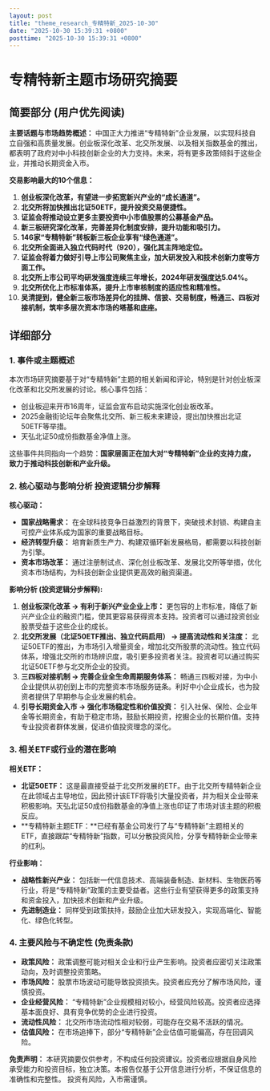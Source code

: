 ```yaml
---
layout: post
title: "theme_research_专精特新_2025-10-30"
date: "2025-10-30 15:39:31 +0800"
posttime: "2025-10-30 15:39:31 +0800"
---
```


# 专精特新主题市场研究摘要

## 简要部分 (用户优先阅读)

**主要话题与市场趋势概述：** 中国正大力推进“专精特新”企业发展，以实现科技自立自强和高质量发展。创业板深化改革、北交所发展、以及相关指数基金的推出，都表明了政府对中小科技创新企业的大力支持。未来，将有更多政策倾斜于这些企业，并推动长期资金入市。

**交易影响最大的10个信息：**

1.  **创业板深化改革，有望进一步拓宽新兴产业的“成长通道”。**
2.  **北交所将加快推出北证50ETF，提升投资交易便捷性。**
3.  **证监会将推动设立更多主要投资中小市值股票的公募基金产品。**
4.  **新三板研究深化改革，完善差异化制度安排，提升功能和吸引力。**
5.  **146家“专精特新”转板新三板企业享有“绿色通道”。**
6.  **北交所全面进入独立代码时代（920），强化其主阵地定位。**
7.  **证监会将着力做好引导上市公司聚焦主业，加大研发投入和技术创新力度等方面工作。**
8.  **北交所上市公司平均研发强度连续三年增长，2024年研发强度达5.04%。**
9.  **北交所优化上市标准体系，提升上市审核制度的适应性和精准性。**
10. **吴清提到，健全新三板市场差异化的挂牌、信披、交易制度，畅通三、四板对接机制，筑牢多层次资本市场的塔基和底座。**

## 详细部分

### 1. 事件或主题概述

本次市场研究摘要基于对“专精特新”主题的相关新闻和评论，特别是针对创业板深化改革和北交所发展的讨论。核心事件包括：

*   创业板迎来开市16周年，证监会宣布启动实施深化创业板改革。
*   2025金融街论坛年会聚焦北交所、新三板未来建设，提出加快推出北证50ETF等举措。
*   天弘北证50成份指数基金净值上涨。

这些事件共同指向一个趋势：**国家层面正在加大对“专精特新”企业的支持力度，致力于推动科技创新和产业升级。**

### 2. 核心驱动与影响分析 投资逻辑分步解释

**核心驱动：**

*   **国家战略需求：** 在全球科技竞争日益激烈的背景下，突破技术封锁、构建自主可控产业体系成为国家的重要战略目标。
*   **经济转型升级：** 培育新质生产力、构建双循环新发展格局，都需要以科技创新为引擎。
*   **资本市场改革：** 通过注册制试点、深化创业板改革、发展北交所等举措，优化资本市场结构，为科技创新企业提供更高效的融资渠道。

**影响分析 (投资逻辑分步解释):**

1.  **创业板深化改革 → 有利于新兴产业企业上市：** 更包容的上市标准，降低了新兴产业企业的融资门槛，使其更容易获得资本支持。投资者可以通过投资创业股票受益于这些企业的成长。
2.  **北交所发展（北证50ETF推出、独立代码启用） → 提高流动性和关注度：** 北证50ETF的推出，为市场引入增量资金，增加北交所股票的流动性。独立代码体系，增强北交所的市场辨识度，吸引更多投资者关注。投资者可以通过购买北证50ETF参与北交所企业的投资。
3.  **三四板对接机制 → 完善企业全生命周期服务体系：** 畅通三四板对接，为中小企业提供从初创到上市的完整资本市场服务链条。利好中小企业成长，也为投资者提供了早期参与企业发展的机会。
4. **引导长期资金入市 → 强化市场稳定性和价值投资：** 引入社保、保险、企业年金等长期资金，有助于稳定市场，鼓励长期投资，挖掘企业的长期价值。支持专业投资者群体发展，促进价值投资理念的深化。

### 3. 相关ETF或行业的潜在影响

**相关ETF：**

*   **北证50ETF：** 这是最直接受益于北交所发展的ETF。由于北交所专精特新企业在此领域占主导地位，因此预计该ETF将吸引大量投资者，并为相关企业带来积极影响。天弘北证50成份指数基金的净值上涨也印证了市场对该主题的积极反应。
*   **专精特新主题ETF：**已经有基金公司发行了与“专精特新”主题相关的ETF，直接跟踪“专精特新”指数，可以分散投资风险，分享专精特新企业带来的红利。

**行业影响：**

*   **战略性新兴产业：** 包括新一代信息技术、高端装备制造、新材料、生物医药等行业，将是“专精特新”政策的主要受益者。这些行业有望获得更多的政策支持和资金投入，加快技术创新和产业升级。
*   **先进制造业：** 同样受到政策扶持，鼓励企业加大研发投入，实现高端化、智能化、绿色化转型。

### 4. 主要风险与不确定性 (免责条款)

*   **政策风险：** 政策调整可能对相关企业和行业产生影响。投资者应密切关注政策动向，及时调整投资策略。
*   **市场风险：** 股票市场波动可能导致投资损失。投资者应充分了解市场风险，谨慎投资。
*   **企业经营风险：** “专精特新”企业规模相对较小，经营风险较高。投资者应选择基本面良好、具有竞争优势的企业进行投资。
*   **流动性风险：** 北交所市场流动性相对较弱，可能存在交易不活跃的情况。
*   **估值风险：** 在市场追捧下，部分“专精特新”企业估值可能偏高，存在回调风险。

**免责声明：** 本研究摘要仅供参考，不构成任何投资建议。投资者应根据自身风险承受能力和投资目标，独立决策。本报告仅基于公开信息进行分析，不保证信息的准确性和完整性。 投资有风险，入市需谨慎。